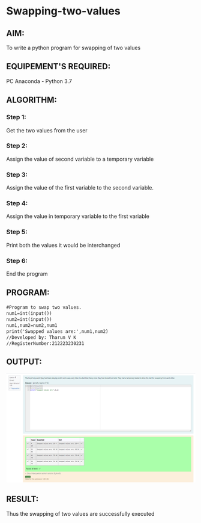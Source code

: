 # Swapping-two-values
## AIM:
To write a python program for swapping of two values
## EQUIPEMENT'S REQUIRED: 
PC
Anaconda - Python 3.7
## ALGORITHM: 
### Step 1:
Get the two values from the user
### Step 2: 
Assign the value of second variable to a temporary variable 
### Step 3: 
Assign the value of the first variable to the second variable.
### Step 4:  
Assign the value in temporary variable to the first variable
### Step 5: 
Print both the values it would be interchanged
### Step 6: 
End the program
## PROGRAM:
```
#Program to swap two values.
num1=int(input())
num2=int(input())
num1,num2=num2,num1
print('Swapped values are:',num1,num2)
//Developed by: Tharun V K
//RegisterNumber:212223230231  
```
## OUTPUT:

![alt text](<Screenshot 2024-04-03 083224.png>)

## RESULT:
Thus the swapping of two values are successfully executed



